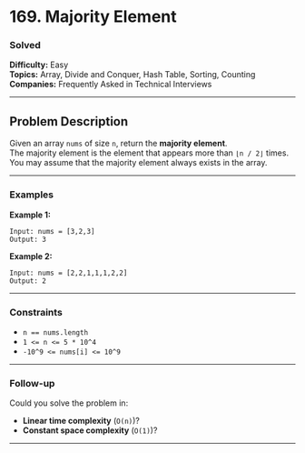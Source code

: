 # 169. Majority Element

### Solved
**Difficulty:** Easy  
**Topics:** Array, Divide and Conquer, Hash Table, Sorting, Counting  
**Companies:** Frequently Asked in Technical Interviews  

---

## Problem Description

Given an array `nums` of size `n`, return the **majority element**.  
The majority element is the element that appears more than `⌊n / 2⌋` times.  
You may assume that the majority element always exists in the array.

---

### Examples

**Example 1:**
```
Input: nums = [3,2,3]
Output: 3
```

**Example 2:**
```
Input: nums = [2,2,1,1,1,2,2]
Output: 2
```

---

### Constraints
- `n == nums.length`
- `1 <= n <= 5 * 10^4`
- `-10^9 <= nums[i] <= 10^9`

---

### Follow-up
Could you solve the problem in:
- **Linear time complexity** (`O(n)`)?
- **Constant space complexity** (`O(1)`)?  

---

